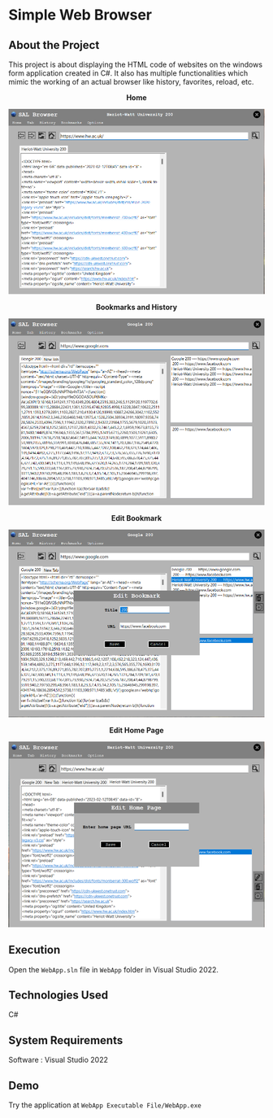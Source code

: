 # Simple Web Browser

## About the Project

This project is about displaying the HTML code of websites on the windows form application created in C#. It also has multiple functionalities which mimic the working of an actual browser like history, favorites, reload, etc.




<p align="center">
    <b>Home</b>
</p>

<img src="SS/Screenshot 1.png" alt="Main">


<p align="center">
    <b>Bookmarks and History</b>
</p>

<img src="SS/Screenshot 2.png" alt="Main">


<p align="center">
    <b>Edit Bookmark</b>
</p>

<img src="SS/Screenshot 3.png" alt="Main">


<p align="center">
    <b>Edit Home Page</b>
</p>

<img src="SS/Screenshot 4.png" alt="Main">


## Execution

Open the `WebApp.sln` file in `WebApp` folder in Visual Studio 2022.


## Technologies Used

C#

## System Requirements

Software : Visual Studio 2022

## Demo

Try the application at `WebApp Executable File/WebApp.exe `
